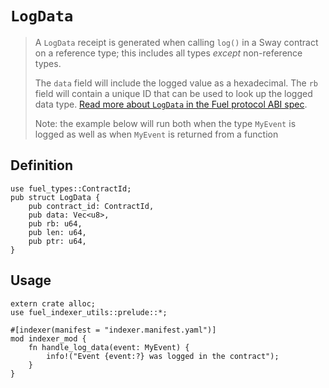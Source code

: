 
# `LogData`

> A `LogData` receipt is generated when calling `log()` in a Sway contract on a reference type; this includes all types _except_ non-reference types.
>
> The `data` field will include the logged value as a hexadecimal. The `rb` field will contain a unique ID that can be used to look up the logged data type. [Read more about `LogData` in the Fuel protocol ABI spec](https://specs.fuel.network/master/abi/receipts.html#logdata-receipt).
>
> Note: the example below will run both when the type `MyEvent` is logged as well as when `MyEvent` is returned from a function

## Definition

```rust,ignore
use fuel_types::ContractId;
pub struct LogData {
    pub contract_id: ContractId,
    pub data: Vec<u8>,
    pub rb: u64,
    pub len: u64,
    pub ptr: u64,
}
```

## Usage

```rust, ignore
extern crate alloc;
use fuel_indexer_utils::prelude::*;

#[indexer(manifest = "indexer.manifest.yaml")]
mod indexer_mod {
    fn handle_log_data(event: MyEvent) {
        info!("Event {event:?} was logged in the contract");
    }
}
```
